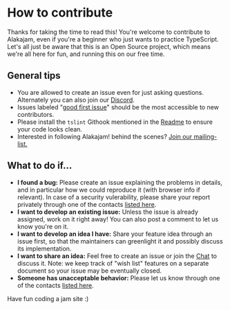 # How to contribute

Thanks for taking the time to read this! You're welcome to contribute to Alakajam, even if you're a beginner who just wants to practice TypeScript. Let's all just be aware that this is an Open Source project, which means we're all here for fun, and running this on our free time.

## General tips

* You are allowed to create an issue even for just asking questions. Alternately you can also join our [Discord](https://alakajam.com/chat).
* Issues labeled "[good first issue](https://github.com/alakajam-team/alakajam/issues?q=is%3Aissue+is%3Aopen+label%3A%22good+first+issue%22)" should be the most accessible to new contributors.
* Please install the `tslint` Githook mentioned in the [Readme](https://github.com/alakajam-team/alakajam/blob/master/README.md) to ensure your code looks clean.
* Interested in following Alakajam! behind the scenes? [Join our mailing-list.](https://framalistes.org/sympa/arc/alakajam-team)

## What to do if...

* **I found a bug:** Please create an issue explaining the problems in details, and in particular how we could reproduce it (with browser info if relevant). In case of a security vulerability, please share your report privately through one of the contacts [listed here](https://alakajam.com/article/about).
* **I want to develop an existing issue:** Unless the issue is already assigned, work on it right away! You can also post a comment to let us know you're on it.
* **I want to develop an idea I have:** Share your feature idea through an issue first, so that the maintainers can greenlight it and possibly discuss its implementation.
* **I want to share an idea:** Feel free to create an issue or join the [Chat](https://alakajam.com/chat) to discuss it. Note: we keep track of "wish list" features on a separate document so your issue may be eventually closed.
* **Someone has unacceptable behavior:** Please let us know through one of the contacts [listed here](https://alakajam.com/article/about).

Have fun coding a jam site :)
